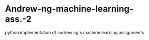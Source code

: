 # Andrew-ng-machine-learning-ass.-2
python implementation of andrew ng's machine learning assignments
